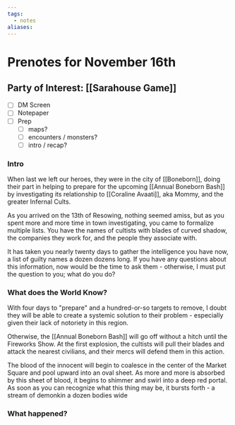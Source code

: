 ```yaml
---
tags:
  - notes
aliases:
---
```


# Prenotes for November 16th
## Party of Interest: [[Sarahouse Game]]
- [ ] DM Screen
- [ ] Notepaper
- [ ] Prep
	- [ ] maps?
	- [ ] encounters / monsters?
	- [ ] intro / recap?

### Intro

When last we left our heroes, they were in the city of [[Boneborn]], doing their part in helping to prepare for the upcoming [[Annual Boneborn Bash]] by investigating its relationship to [[Coraline Avaati]], aka Mommy, and the greater Infernal Cults.

As you arrived on the 13th of Resowing, nothing seemed amiss, but as you spent more and more time in town investigating, you came to formalize multiple lists. You have the names of cultists with blades of curved shadow, the companies they work for, and the people they associate with.

It has taken you nearly twenty days to gather the intelligence you have now, a list of guilty names a dozen dozens long. If you have any questions about this information, now would be the time to ask them - otherwise, I must put the question to you; what do you do?

### What does the World Know?

With four days to "prepare" and a hundred-or-so targets to remove, I doubt they will be able to create a systemic solution to their problem - especially given their lack of notoriety in this region.

Otherwise, the [[Annual Boneborn Bash]] will go off without a hitch until the Fireworks Show. At the first explosion, the cultists will pull their blades and attack the nearest civilians, and their mercs will defend them in this action.

The blood of the innocent will begin to coalesce in the center of the Market Square and pool upward into an oval sheet. As more and more is absorbed by this sheet of blood, it begins to shimmer and swirl into a deep red portal. As soon as you can recognize what this thing may be, it bursts forth - a stream of demonkin a dozen bodies wide 

### What happened?